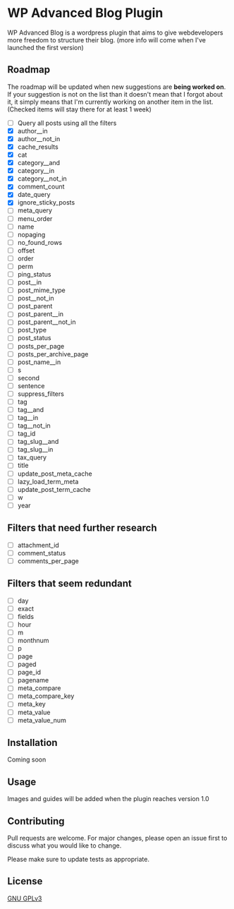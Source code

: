 # WP Advanced Blog Plugin

WP Advanced Blog is a wordpress plugin that aims to give webdevelopers more freedom to structure their blog. (more info will come when I've launched the first version)

## Roadmap

The roadmap will be updated when new suggestions are **being worked on**. If your suggestion is not on the list than it doesn't mean that I forgot about it, it simply means that I'm currently working on another item in the list. (Checked items will stay there for at least 1 week)


- [ ] Query all posts using all the filters
- [x] author__in
- [x] author__not_in
- [x] cache_results
- [x] cat
- [x] category__and
- [x] category__in
- [x] category__not_in
- [x] comment_count
- [x] date_query
- [x] ignore_sticky_posts
- [ ] meta_query
- [ ] menu_order
- [ ] name
- [ ] nopaging
- [ ] no_found_rows
- [ ] offset
- [ ] order
- [ ] perm
- [ ] ping_status
- [ ] post__in
- [ ] post_mime_type
- [ ] post__not_in
- [ ] post_parent
- [ ] post_parent__in
- [ ] post_parent__not_in
- [ ] post_type
- [ ] post_status
- [ ] posts_per_page
- [ ] posts_per_archive_page
- [ ] post_name__in
- [ ] s
- [ ] second
- [ ] sentence
- [ ] suppress_filters
- [ ] tag
- [ ] tag__and
- [ ] tag__in
- [ ] tag__not_in
- [ ] tag_id
- [ ] tag_slug__and
- [ ] tag_slug__in
- [ ] tax_query
- [ ] title
- [ ] update_post_meta_cache
- [ ] lazy_load_term_meta
- [ ] update_post_term_cache
- [ ] w
- [ ] year

## Filters that need further research

- [ ] attachment_id
- [ ] comment_status
- [ ] comments_per_page

## Filters that seem redundant

- [ ] day
- [ ] exact
- [ ] fields
- [ ] hour
- [ ] m
- [ ] monthnum
- [ ] p
- [ ] page
- [ ] paged
- [ ] page_id
- [ ] pagename
- [ ] meta_compare
- [ ] meta_compare_key
- [ ] meta_key
- [ ] meta_value
- [ ] meta_value_num

## Installation

Coming soon

## Usage

Images and guides will be added when the plugin reaches version 1.0

## Contributing

Pull requests are welcome. For major changes, please open an issue first to discuss what you would like to change.

Please make sure to update tests as appropriate.

## License
[GNU GPLv3](https://choosealicense.com/licenses/gpl-3.0/)
